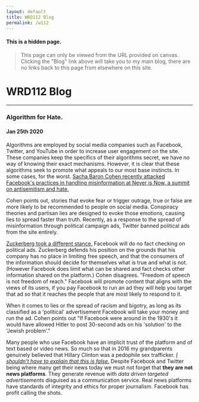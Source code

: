 ```yaml
---
layout: default
title: WRD112 Blog
permalink: /w112
---
```


#### This is a hidden page. 
> This page can only be viewed from the URL provided on canvas. Clicking the "Blog" link above will take you to my main blog, there are no links back to this page from elsewhere on this site.

# WRD112 Blog

---

### Algorithm for Hate. 

#### Jan 25th 2020

Algorithms are employed by social media companies such as Facebook, Twitter, and YouTube in order to increase user engagement on the site. These companies keep the specifics of their algorithms secret, we have no way of knowing their exact mechanisms. However, it is clear that these algorithms seek to promote what appeals to our most base instincts. In some cases, for the worst. [Sacha Baron Cohen recently attacked Facebook's practices in handling misinformation at Never is Now, a summit on antisemitism and hate.](https://www.youtube.com/watch?v=tDTOQUvpw7I) 

Cohen points out, stories that evoke fear or trigger outrage, true or false are more likely to be recommended to people on social media. Conspiracy theories and partisan lies are designed to evoke those emotions, causing lies to spread faster than truth. Recently, as a response to the spread of misinformation through political campaign ads, Twitter banned political ads from the site entirely. 

[Zuckerberg took a different stance,](https://www.youtube.com/watch?v=FE_Xf33FocA&feature=emb_title) Facebook will do no fact checking on political ads. Zuckerberg defends his position on the grounds that his company has no place in limiting free speech, and that the consumers of the information should decide for themselves what is true and what is not. (However Facebook does limit what can be shared and fact checks other information shared on the platform.) Cohen disagrees. "Freedom of speech is not freedom of reach." Facebook will promote content that aligns with the views of its users, if you pay Facebook to run an ad they will help you target that ad so that it reaches the people that are most likely to respond to it. 

When it comes to lies or the spread of racism and bigotry, as long as its classified as a 'political' advertisement Facebook will take your money and run the ad. Cohen points out "If Facebook were around in the 1930's it would have allowed Hitler to post 30-second ads on his 'solution' to the 'Jewish problem'."

Many people who use Facebook have an implicit trust of the platform and of text based or video news. So much so that in 2016 my grandparents genuinely believed that Hillary Clinton was a pedophile sex trafficker. [*I shouldn't have to explain that this is false.*](https://www.factcheck.org/2019/06/headlines-twist-old-report-on-state-department/) Despite Facebook and Twitter being where many get their news today we must not forget that **they are not news platforms**. They generate revenue with *data driven targeted advertisements* disguised as a communication service. Real news platforms have standards of integrity and ethics for proper journalism. Facebook has profit calling the shots. 